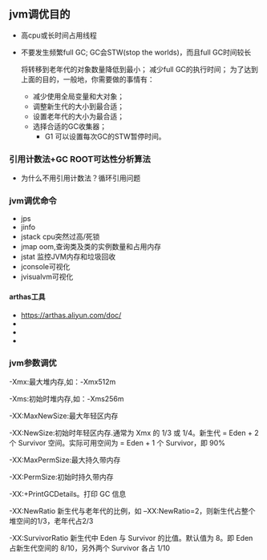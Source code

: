 ## jvm调优目的
* 高cpu或长时间占用线程
* 不要发生频繁full GC; GC会STW(stop the worlds)，而且full GC时间较长
   
    将转移到老年代的对象数量降低到最小；
    减少full GC的执行时间；
    为了达到上面的目的，一般地，你需要做的事情有：
    * 减少使用全局变量和大对象；
    * 调整新生代的大小到最合适；
    * 设置老年代的大小为最合适；
    * 选择合适的GC收集器；
      * G1 可以设置每次GC的STW暂停时间。

### 引用计数法+GC ROOT可达性分析算法
* 为什么不用引用计数法？循环引用问题

### jvm调优命令
* jps
* jinfo
* jstack cpu突然过高/死锁
* jmap oom,查询类及类的实例数量和占用内存
* jstat 监控JVM内存和垃圾回收
* jconsole可视化
* jvisualvm可视化

#### arthas工具
* https://arthas.aliyun.com/doc/
* 
* 
* 

### jvm参数调优

-Xmx:最大堆内存,如：-Xmx512m

-Xms:初始时堆内存,如：-Xms256m

-XX:MaxNewSize:最大年轻区内存

-XX:NewSize:初始时年轻区内存.通常为 Xmx 的 1/3 或 1/4。新生代 = Eden + 2 个 Survivor 空间。实际可用空间为 = Eden + 1 个 Survivor，即 90%

-XX:MaxPermSize:最大持久带内存

-XX:PermSize:初始时持久带内存

-XX:+PrintGCDetails。打印 GC 信息

-XX:NewRatio 新生代与老年代的比例，如 –XX:NewRatio=2，则新生代占整个堆空间的1/3，老年代占2/3

-XX:SurvivorRatio 新生代中 Eden 与 Survivor 的比值。默认值为 8。即 Eden 占新生代空间的 8/10，另外两个 Survivor 各占 1/10